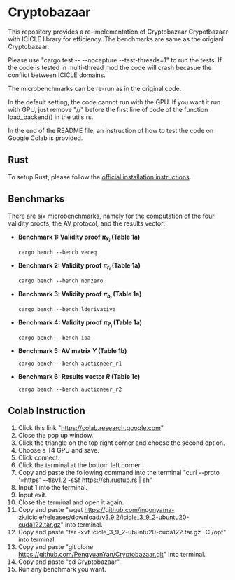 # Cryptobazaar

This repository provides a re-implementation of Cryptobazaar Crypotbazaar with ICICLE library for efficiency. The benchmarks are same as the origianl Cryptobazaar. 

Please use "cargo test -- --nocapture --test-threads=1" to run the tests.
If the code is tested in multi-thread mod the code will crash becasue the conflict between ICICLE domains.

The microbenchmarks can be re-run as in the original code.

In the default setting, the code cannot run with the GPU.
If you want it run with GPU, just remove "//" before the first line of code of the function load_backend() in the utils.rs.

In the end of the README file, an instruction of how to test the code on Google Colab is provided.

## Rust

To setup Rust, please follow the [official installation instructions](https://www.rust-lang.org/tools/install).

## Benchmarks

There are six microbenchmarks, namely for the computation of the four validity proofs, the AV protocol, and the results vector:

- **Benchmark 1: Validity proof $\pi_{x_i}$ (Table 1a)**
    ```
    cargo bench --bench veceq
    ```

- **Benchmark 2: Validity proof $\pi_{r_i}$ (Table 1a)**
    ```
    cargo bench --bench nonzero
    ```

- **Benchmark 3: Validity proof $\pi_{b_i}$ (Table 1a)**
    ```
    cargo bench --bench lderivative
    ```

- **Benchmark 4: Validity proof $\pi_{Z_i}$ (Table 1a)**
    ```
    cargo bench --bench ipa
    ```

- **Benchmark 5: AV matrix $Y$ (Table 1b)**
    ```
    cargo bench --bench auctioneer_r1
    ```

- **Benchmark 6: Results vector $R$ (Table 1c)**
    ```
    cargo bench --bench auctioneer_r2
    ```

## Colab Instruction
1. Click this link "https://colab.research.google.com"
2. Close the pop up window.
3. Click the triangle on the top right corner and choose the second option.
4. Choose a T4 GPU and save.
5. Click connect.
6. Click the terminal at the bottom left corner.
7. Copy and paste the following command into the terminal "curl --proto '=https' --tlsv1.2 -sSf https://sh.rustup.rs | sh"
8. Input 1 into the terminal.
9. Input exit.
10. Close the terminal and open it again.
11. Copy and paste "wget https://github.com/ingonyama-zk/icicle/releases/download/v3.9.2/icicle_3_9_2-ubuntu20-cuda122.tar.gz" into terminal.
12. Copy and paste "tar -xvf icicle_3_9_2-ubuntu20-cuda122.tar.gz -C /opt" into terminal.
13. Copy and paste "git clone https://github.com/PengyuanYan/Cryptobazaar.git" into terminal.
14. Copy and paste "cd Cryptobazaar".
15. Run any benchmark you want.



